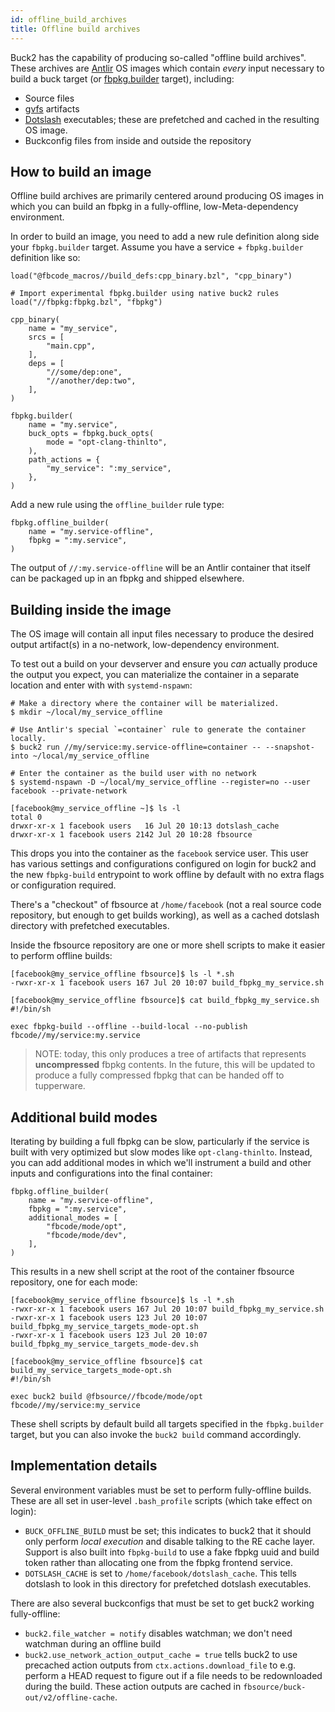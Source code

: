 ```yaml
---
id: offline_build_archives
title: Offline build archives
---
```


Buck2 has the capability of producing so-called "offline build archives". These archives are [Antlir](https://www.internalfb.com/intern/staticdocs/antlir/) OS images which contain _every_ input necessary to build a buck target (or [fbpkg.builder](https://www.internalfb.com/intern/wiki/Fbpkg/fbpkg.builder/) target), including:
* Source files
* [gvfs](https://www.internalfb.com/intern/wiki/Gvfs/) artifacts
* [Dotslash](https://www.internalfb.com/intern/wiki/DotSlash/) executables; these are prefetched and cached in the resulting OS image.
* Buckconfig files from inside and outside the repository

## How to build an image

Offline build archives are primarily centered around producing OS images in which you can build an fbpkg in a fully-offline, low-Meta-dependency environment.

In order to build an image, you need to add a new rule definition along side your `fbpkg.builder` target. Assume you have a service + `fbpkg.builder` definition like so:

```[python]
load("@fbcode_macros//build_defs:cpp_binary.bzl", "cpp_binary")

# Import experimental fbpkg.builder using native buck2 rules
load("//fbpkg:fbpkg.bzl", "fbpkg")

cpp_binary(
    name = "my_service",
    srcs = [
        "main.cpp",
    ],
    deps = [
        "//some/dep:one",
        "//another/dep:two",
    ],
)

fbpkg.builder(
    name = "my.service",
    buck_opts = fbpkg.buck_opts(
        mode = "opt-clang-thinlto",
    ),
    path_actions = {
        "my_service": ":my_service",
    },
)
```

Add a new rule using the `offline_builder` rule type:
```
fbpkg.offline_builder(
    name = "my.service-offline",
    fbpkg = ":my.service",
)
```

The output of `//:my.service-offline` will be an Antlir container that itself can be packaged up in an fbpkg and shipped elsewhere.

## Building inside the image

The OS image will contain all input files necessary to produce the desired output artifact(s) in a no-network, low-dependency environment.

To test out a build on your devserver and ensure you _can_ actually produce the output you expect, you can materialize the container in a separate location and enter with with `systemd-nspawn`:

```[bash]
# Make a directory where the container will be materialized.
$ mkdir ~/local/my_service_offline

# Use Antlir's special `=container` rule to generate the container locally.
$ buck2 run //my/service:my.service-offline=container -- --snapshot-into ~/local/my_service_offline

# Enter the container as the build user with no network
$ systemd-nspawn -D ~/local/my_service_offline --register=no --user facebook --private-network

[facebook@my_service_offline ~]$ ls -l
total 0
drwxr-xr-x 1 facebook users   16 Jul 20 10:13 dotslash_cache
drwxr-xr-x 1 facebook users 2142 Jul 20 10:28 fbsource
```

This drops you into the container as the `facebook` service user. This user has various settings and configurations configured on login for buck2 and the new `fbpkg-build` entrypoint to work offline by default with no extra flags or configuration required.

There's a "checkout" of fbsource at `/home/facebook` (not a real source code repository, but enough to get builds working), as well as a cached dotslash directory with prefetched executables.

Inside the fbsource repository are one or more shell scripts to make it easier to perform offline builds:

```[bash]
[facebook@my_service_offline fbsource]$ ls -l *.sh
-rwxr-xr-x 1 facebook users 167 Jul 20 10:07 build_fbpkg_my_service.sh

[facebook@my_service_offline fbsource]$ cat build_fbpkg_my_service.sh
#!/bin/sh

exec fbpkg-build --offline --build-local --no-publish fbcode//my/service:my.service
```

> NOTE: today, this only produces a tree of artifacts that represents **uncompressed** fbpkg contents. In the future, this will be updated to produce a fully compressed fbpkg that can be handed off to tupperware.

## Additional build modes

Iterating by building a full fbpkg can be slow, particularly if the service is built with very optimized but slow modes like `opt-clang-thinlto`. Instead, you can add additional modes in which we'll instrument a build and other inputs and configurations into the final container:

```[bash]
fbpkg.offline_builder(
    name = "my.service-offline",
    fbpkg = ":my.service",
    additional_modes = [
        "fbcode/mode/opt",
        "fbcode/mode/dev",
    ],
)
```

This results in a new shell script at the root of the container fbsource repository, one for each mode:
```[bash]
[facebook@my_service_offline fbsource]$ ls -l *.sh
-rwxr-xr-x 1 facebook users 167 Jul 20 10:07 build_fbpkg_my_service.sh
-rwxr-xr-x 1 facebook users 123 Jul 20 10:07 build_fbpkg_my_service_targets_mode-opt.sh
-rwxr-xr-x 1 facebook users 123 Jul 20 10:07 build_fbpkg_my_service_targets_mode-dev.sh

[facebook@my_service_offline fbsource]$ cat build_my_service_targets_mode-opt.sh
#!/bin/sh

exec buck2 build @fbsource//fbcode/mode/opt fbcode//my/service:my_service
```

These shell scripts by default build all targets specified in the `fbpkg.builder` target, but you can also invoke the `buck2 build` command accordingly.

## Implementation details

Several environment variables must be set to perform fully-offline builds. These are all set in user-level `.bash_profile` scripts (which take effect on login):
* `BUCK_OFFLINE_BUILD` must be set; this indicates to buck2 that it should only perform *local execution* and disable talking to the RE cache layer. Support is also built into `fbpkg-build` to use a fake fbpkg uuid and build token rather than allocating one from the fbpkg frontend service.
* `DOTSLASH_CACHE` is set to `/home/facebook/dotslash_cache`. This tells dotslash to look in this directory for prefetched dotslash executables.

There are also several buckconfigs that must be set to get buck2 working fully-offline:
* `buck2.file_watcher = notify` disables watchman; we don't need watchman during an offline build
* `buck2.use_network_action_output_cache = true` tells buck2 to use precached action outputs from `ctx.actions.download_file` to e.g. perform a HEAD request to figure out if a file needs to be redownloaded during the build. These action outputs are cached in `fbsource/buck-out/v2/offline-cache`.

